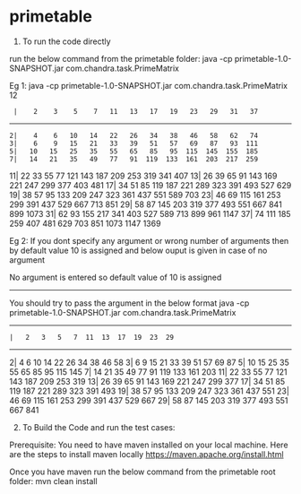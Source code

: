 # primetable

1) To run the code directly

run the below command from the primetable folder:
java -cp primetable-1.0-SNAPSHOT.jar com.chandra.task.PrimeMatrix <argument>

Eg 1: java -cp primetable-1.0-SNAPSHOT.jar com.chandra.task.PrimeMatrix 12

     |    2    3    5    7   11   13   17   19   23   29   31   37
------------------------------------------------------------------
    2|    4    6   10   14   22   26   34   38   46   58   62   74
    3|    6    9   15   21   33   39   51   57   69   87   93  111
    5|   10   15   25   35   55   65   85   95  115  145  155  185
    7|   14   21   35   49   77   91  119  133  161  203  217  259
   11|   22   33   55   77  121  143  187  209  253  319  341  407
   13|   26   39   65   91  143  169  221  247  299  377  403  481
   17|   34   51   85  119  187  221  289  323  391  493  527  629
   19|   38   57   95  133  209  247  323  361  437  551  589  703
   23|   46   69  115  161  253  299  391  437  529  667  713  851
   29|   58   87  145  203  319  377  493  551  667  841  899 1073
   31|   62   93  155  217  341  403  527  589  713  899  961 1147
   37|   74  111  185  259  407  481  629  703  851 1073 1147 1369

Eg 2: If you dont specify any argument or wrong number of arguments then by default value 10 is assigned and below ouput is given in case of no argument

No argument is entered so default value of 10 is assigned 
************
 You should try to pass the argument in the below format
java -cp primetable-1.0-SNAPSHOT.jar com.chandra.task.PrimeMatrix <argument>
************
    |   2   3   5   7  11  13  17  19  23  29
---------------------------------------------
   2|   4   6  10  14  22  26  34  38  46  58
   3|   6   9  15  21  33  39  51  57  69  87
   5|  10  15  25  35  55  65  85  95 115 145
   7|  14  21  35  49  77  91 119 133 161 203
  11|  22  33  55  77 121 143 187 209 253 319
  13|  26  39  65  91 143 169 221 247 299 377
  17|  34  51  85 119 187 221 289 323 391 493
  19|  38  57  95 133 209 247 323 361 437 551
  23|  46  69 115 161 253 299 391 437 529 667
  29|  58  87 145 203 319 377 493 551 667 841
 

2) To Build the Code and run the test cases:

Prerequisite: You need to have maven installed on your local machine. 
Here are the steps to install maven locally
https://maven.apache.org/install.html

Once you have maven run the below command from the primetable root folder:
mvn clean install